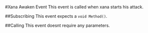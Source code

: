 #Xana Awaken Event
This event is called when xana starts his attack.<br>

##Subscribing
This event expects a ``void Method()``.

##Calling
This event doesnt require any parameters.
